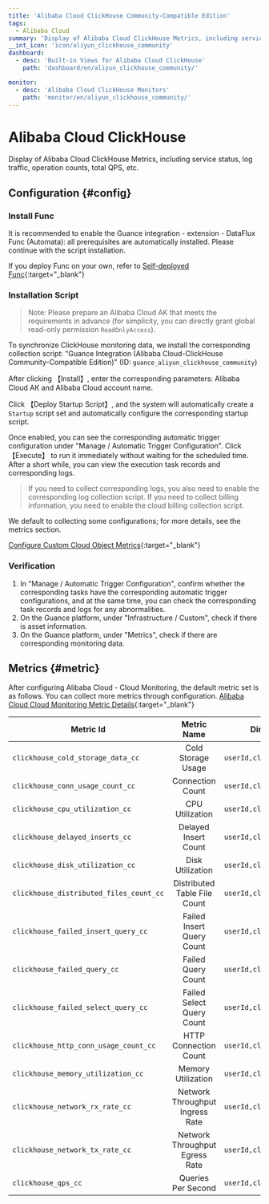 ```yaml
---
title: 'Alibaba Cloud ClickHouse Community-Compatible Edition'
tags: 
  - Alibaba Cloud
summary: 'Display of Alibaba Cloud ClickHouse Metrics, including service status, log traffic, operation counts, total QPS, etc.'
__int_icon: 'icon/aliyun_clickhouse_community'
dashboard:
  - desc: 'Built-in Views for Alibaba Cloud ClickHouse'
    path: 'dashboard/en/aliyun_clickhouse_community/'

monitor:
  - desc: 'Alibaba Cloud ClickHouse Monitors'
    path: 'monitor/en/aliyun_clickhouse_community/'
---
```


<!-- markdownlint-disable MD025 -->
# Alibaba Cloud ClickHouse
<!-- markdownlint-enable -->

Display of Alibaba Cloud ClickHouse Metrics, including service status, log traffic, operation counts, total QPS, etc.


## Configuration {#config}

### Install Func

It is recommended to enable the Guance integration - extension - DataFlux Func (Automata): all prerequisites are automatically installed. Please continue with the script installation.

If you deploy Func on your own, refer to [Self-deployed Func](https://func.guance.com/doc/script-market-guance-integration/){:target="_blank"}



### Installation Script

> Note: Please prepare an Alibaba Cloud AK that meets the requirements in advance (for simplicity, you can directly grant global read-only permission `ReadOnlyAccess`).

To synchronize ClickHouse monitoring data, we install the corresponding collection script: "Guance Integration (Alibaba Cloud-ClickHouse Community-Compatible Edition)" (ID: `guance_aliyun_clickhouse_community`)

After clicking 【Install】, enter the corresponding parameters: Alibaba Cloud AK and Alibaba Cloud account name.

Click 【Deploy Startup Script】, and the system will automatically create a `Startup` script set and automatically configure the corresponding startup script.

Once enabled, you can see the corresponding automatic trigger configuration under "Manage / Automatic Trigger Configuration". Click 【Execute】 to run it immediately without waiting for the scheduled time. After a short while, you can view the execution task records and corresponding logs.

> If you need to collect corresponding logs, you also need to enable the corresponding log collection script. If you need to collect billing information, you need to enable the cloud billing collection script.

We default to collecting some configurations; for more details, see the metrics section.


[Configure Custom Cloud Object Metrics](https://func.guance.com/doc/script-market-guance-aliyun-monitor/){:target="_blank"}


### Verification

1. In "Manage / Automatic Trigger Configuration", confirm whether the corresponding tasks have the corresponding automatic trigger configurations, and at the same time, you can check the corresponding task records and logs for any abnormalities.
2. On the Guance platform, under "Infrastructure / Custom", check if there is asset information.
3. On the Guance platform, under "Metrics", check if there are corresponding monitoring data.

## Metrics {#metric}
After configuring Alibaba Cloud - Cloud Monitoring, the default metric set is as follows. You can collect more metrics through configuration. [Alibaba Cloud Cloud Monitoring Metric Details](https://help.aliyun.com/document_detail/163515.html){:target="_blank"}

| Metric Id               |    Metric Name     |                  Dimensions                  | Statistics | Unit         |
| ---- | :---:    | :----: | ---- | ---- |
| `clickhouse_cold_storage_data_cc`       |   Cold Storage Usage   | `userId,clusterId,app,pod` | Byte      | Frequency    |
| `clickhouse_conn_usage_count_cc`        | Connection Count   |    `userId,clusterId,app,pod`       | Sum        | Frequency    |
| `clickhouse_cpu_utilization_cc`    |  CPU Utilization  |      `userId,clusterId,app,pod`           | %      | Frequency    |
| `clickhouse_delayed_inserts_cc` |    Delayed Insert Count    |    `userId,clusterId,app,pod`    | Count    | Count       |
| `clickhouse_disk_utilization_cc`     | Disk Utilization |        `userId,clusterId,app,pod`           |  %         | Lines        |
| `clickhouse_distributed_files_count_cc`  |  Distributed Table File Count  |    `userId,clusterId,app,pod`        | Count        | Lines/Minute |
| `clickhouse_failed_insert_query_cc`            |      Failed Insert Query Count      |        `userId,clusterId,app,pod`        | Count      | Count        |
| `clickhouse_failed_query_cc`             |      Failed Query Count      |           `userId,clusterId,app,pod`           | Count        | Count        |
| `clickhouse_failed_select_query_cc`          |      Failed Select Query Count      |        `userId,clusterId,app,pod`        | Count      | Count        |
| `clickhouse_http_conn_usage_count_cc`            |     HTTP Connection Count      |           `userId,clusterId,app,pod`           | Count        | Count        |
| `clickhouse_memory_utilization_cc`               |    Memory Utilization    |           `userId,clusterId,app,pod`           | %        | bytes        |
| `clickhouse_network_rx_rate_cc`          | Network Throughput Ingress Rate |      `userId,clusterId,app,pod`           | bps        | bps        |
| `clickhouse_network_tx_rate_cc`         | Network Throughput Egress Rate |        `userId,clusterId,app,pod`         | bps        | bps        |
| `clickhouse_qps_cc`                |      Queries Per Second       |         `userId,clusterId,app,pod`          | Count      | Count        |